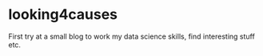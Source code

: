 # looking4causes

First try at a small blog to work my data science skills, find interesting stuff etc.
